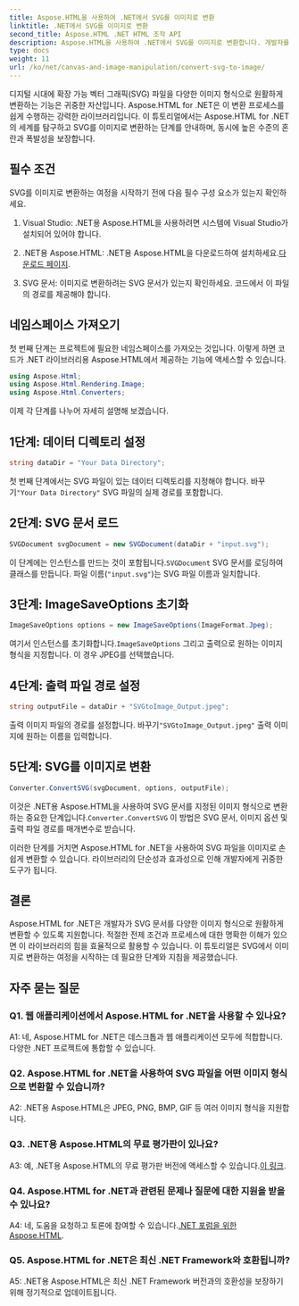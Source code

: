 ```yaml
---
title: Aspose.HTML을 사용하여 .NET에서 SVG를 이미지로 변환
linktitle: .NET에서 SVG를 이미지로 변환
second_title: Aspose.HTML .NET HTML 조작 API
description: Aspose.HTML을 사용하여 .NET에서 SVG를 이미지로 변환합니다. 개발자를 위한 포괄적인 튜토리얼입니다. SVG 문서를 JPEG, PNG, BMP, GIF 형식으로 쉽게 변환합니다.
type: docs
weight: 11
url: /ko/net/canvas-and-image-manipulation/convert-svg-to-image/
---
```


디지털 시대에 확장 가능 벡터 그래픽(SVG) 파일을 다양한 이미지 형식으로 원활하게 변환하는 기능은 귀중한 자산입니다. Aspose.HTML for .NET은 이 변환 프로세스를 쉽게 수행하는 강력한 라이브러리입니다. 이 튜토리얼에서는 Aspose.HTML for .NET의 세계를 탐구하고 SVG를 이미지로 변환하는 단계를 안내하며, 동시에 높은 수준의 혼란과 폭발성을 보장합니다.

## 필수 조건

SVG를 이미지로 변환하는 여정을 시작하기 전에 다음 필수 구성 요소가 있는지 확인하세요.

1. Visual Studio: .NET용 Aspose.HTML을 사용하려면 시스템에 Visual Studio가 설치되어 있어야 합니다.

2.  .NET용 Aspose.HTML: .NET용 Aspose.HTML을 다운로드하여 설치하세요.[다운로드 페이지](https://releases.aspose.com/html/net/).

3. SVG 문서: 이미지로 변환하려는 SVG 문서가 있는지 확인하세요. 코드에서 이 파일의 경로를 제공해야 합니다.

## 네임스페이스 가져오기


첫 번째 단계는 프로젝트에 필요한 네임스페이스를 가져오는 것입니다. 이렇게 하면 코드가 .NET 라이브러리용 Aspose.HTML에서 제공하는 기능에 액세스할 수 있습니다.

```csharp
using Aspose.Html;
using Aspose.Html.Rendering.Image;
using Aspose.Html.Converters;
```

이제 각 단계를 나누어 자세히 설명해 보겠습니다.

## 1단계: 데이터 디렉토리 설정

```csharp
string dataDir = "Your Data Directory";
```

 첫 번째 단계에서는 SVG 파일이 있는 데이터 디렉토리를 지정해야 합니다. 바꾸기`"Your Data Directory"` SVG 파일의 실제 경로를 포함합니다.

## 2단계: SVG 문서 로드

```csharp
SVGDocument svgDocument = new SVGDocument(dataDir + "input.svg");
```

 이 단계에는 인스턴스를 만드는 것이 포함됩니다.`SVGDocument` SVG 문서를 로딩하여 클래스를 만듭니다. 파일 이름(`"input.svg"`)는 SVG 파일 이름과 일치합니다.

## 3단계: ImageSaveOptions 초기화

```csharp
ImageSaveOptions options = new ImageSaveOptions(ImageFormat.Jpeg);
```

 여기서 인스턴스를 초기화합니다.`ImageSaveOptions` 그리고 출력으로 원하는 이미지 형식을 지정합니다. 이 경우 JPEG를 선택했습니다.

## 4단계: 출력 파일 경로 설정

```csharp
string outputFile = dataDir + "SVGtoImage_Output.jpeg";
```

출력 이미지 파일의 경로를 설정합니다. 바꾸기`"SVGtoImage_Output.jpeg"` 출력 이미지에 원하는 이름을 입력합니다.

## 5단계: SVG를 이미지로 변환

```csharp
Converter.ConvertSVG(svgDocument, options, outputFile);
```

 이것은 .NET용 Aspose.HTML을 사용하여 SVG 문서를 지정된 이미지 형식으로 변환하는 중요한 단계입니다.`Converter.ConvertSVG` 이 방법은 SVG 문서, 이미지 옵션 및 출력 파일 경로를 매개변수로 받습니다.

이러한 단계를 거치면 Aspose.HTML for .NET을 사용하여 SVG 파일을 이미지로 손쉽게 변환할 수 있습니다. 라이브러리의 단순성과 효과성으로 인해 개발자에게 귀중한 도구가 됩니다.

## 결론

Aspose.HTML for .NET은 개발자가 SVG 문서를 다양한 이미지 형식으로 원활하게 변환할 수 있도록 지원합니다. 적절한 전제 조건과 프로세스에 대한 명확한 이해가 있으면 이 라이브러리의 힘을 효율적으로 활용할 수 있습니다. 이 튜토리얼은 SVG에서 이미지로 변환하는 여정을 시작하는 데 필요한 단계와 지침을 제공했습니다.

## 자주 묻는 질문

### Q1. 웹 애플리케이션에서 Aspose.HTML for .NET을 사용할 수 있나요?

A1: 네, Aspose.HTML for .NET은 데스크톱과 웹 애플리케이션 모두에 적합합니다. 다양한 .NET 프로젝트에 통합할 수 있습니다.

### Q2. Aspose.HTML for .NET을 사용하여 SVG 파일을 어떤 이미지 형식으로 변환할 수 있습니까?

A2: .NET용 Aspose.HTML은 JPEG, PNG, BMP, GIF 등 여러 이미지 형식을 지원합니다.

### Q3. .NET용 Aspose.HTML의 무료 평가판이 있나요?

 A3: 예, .NET용 Aspose.HTML의 무료 평가판 버전에 액세스할 수 있습니다.[이 링크](https://releases.aspose.com/).

### Q4. Aspose.HTML for .NET과 관련된 문제나 질문에 대한 지원을 받을 수 있나요?

 A4: 네, 도움을 요청하고 토론에 참여할 수 있습니다.[.NET 포럼을 위한 Aspose.HTML](https://forum.aspose.com/).

### Q5. Aspose.HTML for .NET은 최신 .NET Framework와 호환됩니까?

A5: .NET용 Aspose.HTML은 최신 .NET Framework 버전과의 호환성을 보장하기 위해 정기적으로 업데이트됩니다.